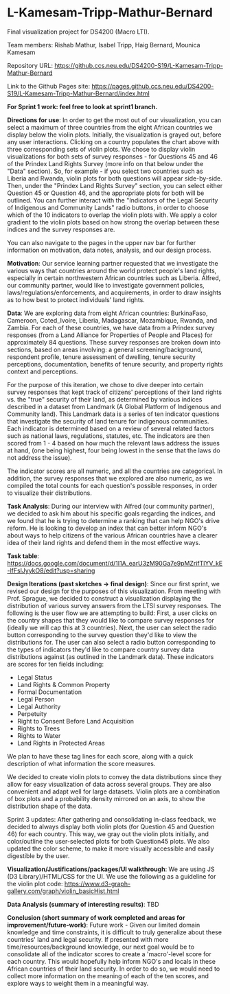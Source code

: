 # L-Kamesam-Tripp-Mathur-Bernard

Final visualization project for DS4200 (Macro LTI).

Team members: Rishab Mathur, Isabel Tripp, Haig Bernard, Mounica Kamesam

Repository URL: https://github.ccs.neu.edu/DS4200-S19/L-Kamesam-Tripp-Mathur-Bernard

Link to the Github Pages site: https://pages.github.ccs.neu.edu/DS4200-S19/L-Kamesam-Tripp-Mathur-Bernard/index.html

**For Sprint 1 work: feel free to look at sprint1 branch.**

**Directions for use**: 
In order to get the most out of our visualization, you can select a maximum of three countries from the eight African countries we display below the violin plots. Initially, the visualization is grayed out, before any user interactions. Clicking on a country populates the chart above with three corresponding sets of violin plots. We chose to display violin visualizations for both sets of survey responses - for Questions 45 and 46 of the Prindex Land Rights Survey (more info on that below under the "Data" section). So, for example - if you select two countries such as Liberia and Rwanda, violin plots for both questions will appear side-by-side. Then, under the "Prindex Land Rights Survey" section, you can select either Question 45 or Question 46, and the appropriate plots for both will be outlined. You can further interact with the "Indicators of the Legal Security of Indigenous and Community Lands" radio buttons, in order to choose which of the 10 indicators to overlap the violin plots with. We apply a color gradient to the violin plots based on how strong the overlap between these indices and the survey responses are. 

You can also navigate to the pages in the upper nav bar for further information on motivation, data notes, analysis, and our design process. 

**Motivation**: Our service learning partner requested that we investigate the various ways that countries around the world protect people's land rights, especially in certain northwestern African countries such as Liberia. Alfred, our community partner, would like to investigate government policies, laws/regulations/enforcements, and acquirements, in order to draw insights as to how best to protect individuals' land rights.

**Data**: We are exploring data from eight African countries: BurkinaFaso, Cameroon, Coted_Ivoire, Liberia, Madagascar, Mozambique, Rwanda, and Zambia. For each of these countries, we have data from a Prindex survey responses (from a Land Alliance for Properties of People and Places) for approximately 84 questions. These survey responses are broken down into sections, based on areas involving: a general screening/background, respondent profile, tenure assessment of dwelling, tenure security perceptions, documentation, benefits of tenure security, and property rights context and perceptions.

For the purpose of this iteration, we chose to dive deeper into certain survey responses that kept track of citizens' perceptions of their land rights vs. the "true" security of their land, as determined by various indices described in a dataset from Landmark (A Global Platform of Indigenous and Community land). This Landmark data is a series of ten indicator questions that investigate the security of land tenure for indigenous communities. Each indicator is determined based on a review of several related factors such as national laws, regulations, statutes, etc. The indicators are then scored from 1 - 4 based on how much the relevant laws address the issues at hand, (one being highest, four being lowest in the sense that the laws do not address the issue).

The indicator scores are all numeric, and all the countries are categorical. In addition, the survey responses that we explored are also numeric, as we compiled the total counts for each question's possible responses, in order to visualize their distributions.

**Task Analysis**: During our interview with Alfred (our community partner), we decided to ask him about his specific goals regarding the indices, and we found that he is trying to determine a ranking that can help NGO's drive reform. He is looking to develop an index that can better inform NGO's about ways to help citizens of the various African countries have a clearer idea of their land rights and defend them in the most effective ways.

**Task table**: https://docs.google.com/document/d/1I1A_earU3zM90Ga7e9pMZrifTlYV_kE-lfFslJyykO8/edit?usp=sharing

**Design Iterations (past sketches -> final design)**:
Since our first sprint, we revised our design for the purposes of this visualization. From meeting with Prof. Sprague, we decided to construct a visualization displaying the distribution of various survey answers from the LTSI survey responses. The following is the user flow we are attempting to build: First, a user clicks on the country shapes that they would like to compare survey responses for (ideally we will cap this at 3 countries). Next, the user can select the radio button corresponding to the survey question they'd like to view the distributions for. The user can also select a radio button corresponding to the types of indicators they'd like to compare country survey data distributions against (as outlined in the Landmark data). These indicators are scores for ten fields including:
  - Legal Status
  - Land Rights & Common Property
  - Formal Documentation
  - Legal Person
  - Legal Authority
  - Perpetuity
  - Right to Consent Before Land Acquisition
  - Rights to Trees
  - Rights to Water
  - Land Rights in Protected Areas
  
We plan to have these tag lines for each score, along with a quick description of what information the score measures.

We decided to create violin plots to convey the data distributions since they allow for easy visualization of data across several groups. They are also convenient and adapt well for large datasets. Violin plots are a combination of box plots and a probability density mirrored on an axis, to show the distribution shape of the data.   

Sprint 3 updates: After gathering and consolidating in-class feedback, we decided to always display both violin plots (for Question 45 and Question 46) for each country. This way, we gray out the violin plots initially, and color/outline the user-selected plots for both Question45 plots. We also updated the color scheme, to make it more visually accessible and easily digestible by the user. 

**Visualization/Justifications/packages/UI walkthrough**:
We are using JS (D3 Library)/HTML/CSS for the UI.
We use the following as a guideline for the violin plot code: https://www.d3-graph-gallery.com/graph/violin_basicHist.html

**Data Analysis (summary of interesting results)**: TBD

**Conclusion (short summary of work completed and areas for improvement/future-work)**:
Future work - Given our limited domain knowledge and time constraints, it is difficult to truly generalize about these countries' land and legal security. If presented with more time/resources/background knowledge, our next goal would be to consolidate all of the indicator scores to create a 'macro'-level score for each country. This would hopefully help inform NGO's and locals in these African countries of their land security. In order to do so, we would need to collect more information on the meaning of each of the ten scores, and explore ways to weight them in a meaningful way.
